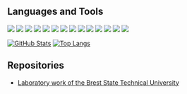 ## Languages and Tools
![](https://img.shields.io/badge/-Linux-black?style=for-the-badge&logo=linux)
![](https://img.shields.io/badge/-JavaScript-black?style=for-the-badge&logo=javascript)
![](https://img.shields.io/badge/-PHP-black?style=for-the-badge&logo=PHP)
![](https://img.shields.io/badge/-C-black?style=for-the-badge&logo=C)
![](https://img.shields.io/badge/-C++-black?style=for-the-badge&logo=C%2b%2b&logoColor=004481)
![](https://img.shields.io/badge/-C%23-black?style=for-the-badge&logo=C)
![](https://img.shields.io/badge/-XAML-black?style=for-the-badge&logo=XAML)
![](https://img.shields.io/badge/-Python-black?style=for-the-badge&logo=python&logoColor=ffd242)
![](https://img.shields.io/badge/-Jekyll-black?style=for-the-badge&logo=jekyll&logoColor=c00002)
![](https://img.shields.io/badge/-LaTeX-black?style=for-the-badge&logo=latex&logoColor=008080)
![](https://img.shields.io/badge/-MySQL-black?style=for-the-badge&logo=mysql&logoColor=e87102)
![](https://img.shields.io/badge/-Jupyter-black?style=for-the-badge&logo=jupyter)
![](https://img.shields.io/badge/-MarkDown-black?style=for-the-badge&logo=markdown)
![](https://img.shields.io/badge/-Bootstrap-black?style=for-the-badge&logo=bootstrap&logoColor=8855d6)

[![GitHub Stats](https://github-readme-stats.vercel.app/api?username=Pavel-Innokentevich-Galanin&line_height=31.5&theme=blue-green&show_icons=true&count_private=true&include_all_commits=true&hide=contribs,stars)](https://github.com/Pavel-Innokentevich-Galanin)
[![Top Langs](https://github-readme-stats.vercel.app/api/top-langs/?username=Pavel-Innokentevich-Galanin&layout=compact&theme=blue-green)](https://github.com/Pavel-Innokentevich-Galanin)

## Repositories
- [Laboratory work of the Brest State Technical University](BrSTU.md)
